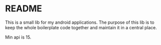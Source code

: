 # README

This is a small lib for my android applications. The purpose of this lib is to keep
the whole boilerplate code together and maintain it in a central place.

Min api is 15.